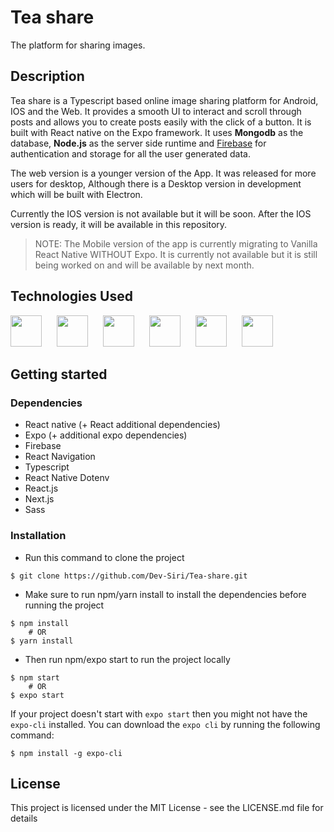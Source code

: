 # Tea share

The platform for sharing images.

## Description

Tea share is a Typescript based online image sharing platform for Android, IOS and the Web. It provides a smooth UI to interact and scroll through posts and allows you to
create posts easily with the click of a button. It is built with React native on the Expo framework. It uses **Mongodb** as the
database, **Node.js** as the server side runtime and [Firebase](https://firebase.google.com) for authentication and storage for all the user generated data.

The web version is a younger version of the App. It was released for more users for desktop,
Although there is a Desktop version in development which will be built with Electron.

Currently the IOS version is not available but it will be soon. After the IOS version is ready,
it will be available in this repository.

> NOTE: The Mobile version of the app is currently migrating to Vanilla React Native WITHOUT Expo. It is currently not available but it is still being worked on and will be available by next month.

## Technologies Used

<img src="https://upload.wikimedia.org/wikipedia/commons/thumb/a/a7/React-icon.svg/1200px-React-icon.svg.png" height="50px">
<img src="https://seeklogo.com/images/N/nodejs-logo-FBE122E377-seeklogo.com.png" height="50px" style="margin-left: 20px;">
<img src="https://www.svgrepo.com/show/331488/mongodb.svg" height="50px" style="margin-left: 20px;">
<img src="https://sass-lang.com/assets/img/styleguide/seal-color-aef0354c.png" height="50px" style="margin-left: 20px;">
<img src="https://upload.wikimedia.org/wikipedia/commons/thumb/4/4c/Typescript_logo_2020.svg/1200px-Typescript_logo_2020.svg.png" height="50px" style="margin-left: 20px;">
<img src="https://miro.medium.com/max/300/1*R4c8lHBHuH5qyqOtZb3h-w.png" height="50px" style="margin-left: 20px;">

## Getting started

### Dependencies

- React native (+ React additional dependencies)
- Expo (+ additional expo dependencies)
- Firebase
- React Navigation
- Typescript
- React Native Dotenv
- React.js
- Next.js
- Sass

### Installation

- Run this command to clone the project

```
$ git clone https://github.com/Dev-Siri/Tea-share.git
```

- Make sure to run npm/yarn install to install the dependencies before running the project

```
$ npm install
    # OR
$ yarn install
```

- Then run npm/expo start to run the project locally

```
$ npm start
    # OR
$ expo start
```

If your project doesn't start with `expo start` then you might not have the `expo-cli` installed.
You can download the `expo cli` by running the following command:

```
$ npm install -g expo-cli
```

## License

This project is licensed under the MIT License - see the LICENSE.md file for details